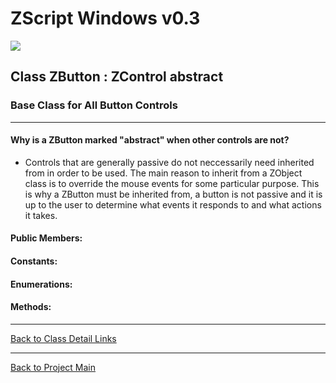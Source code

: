 # ZScript Windows v0.3

![](https://github.com/Saican/ZSWin/blob/master/README/ZSWin_Logo.png)

## Class ZButton : ZControl abstract
### Base Class for All Button Controls

------------

#### Why is a ZButton marked "abstract" when other controls are not?
 - Controls that are generally passive do not neccessarily need inherited from in order to be used.  The main reason to inherit from a ZObject class is to override the mouse events for some particular purpose.  This is why a ZButton must be inherited from, a button is not passive and it is up to the user to determine what events it responds to and what actions it takes.

#### Public Members:


#### Constants:


#### Enumerations:


#### Methods:


------------


[Back to Class Detail Links](https://github.com/Saican/ZSWin/blob/master/README/05%20-%20Classes.md)

------------


[Back to Project Main](https://github.com/Saican/ZSWin "Back to Project Main")